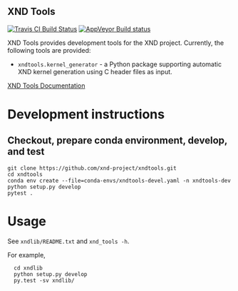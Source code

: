 XND Tools
---------

[![Travis CI Build Status](https://travis-ci.org/xnd-project/xndtools.svg?branch=master)](https://travis-ci.org/xnd-project/xndtools)
[![AppVeyor Build status](https://ci.appveyor.com/api/projects/status/lk48i3bmmw2keq3d/branch/master?svg=true)](https://ci.appveyor.com/project/pearu/xndtools/branch/master)

XND Tools provides development tools for the XND project. Currently,
the following tools are provided:

- `xndtools.kernel_generator` - a Python package supporting automatic XND kernel generation using C header files as input.

[XND Tools Documentation](https://xnd.readthedocs.io/en/latest/xndtools/index.html)

# Development instructions

## Checkout, prepare conda environment, develop, and test

```
git clone https://github.com/xnd-project/xndtools.git
cd xndtools
conda env create --file=conda-envs/xndtools-devel.yaml -n xndtools-dev
python setup.py develop
pytest .
```

# Usage

See `xndlib/README.txt` and `xnd_tools -h`.

For example,
```
  cd xndlib
  python setup.py develop
  py.test -sv xndlib/
```
